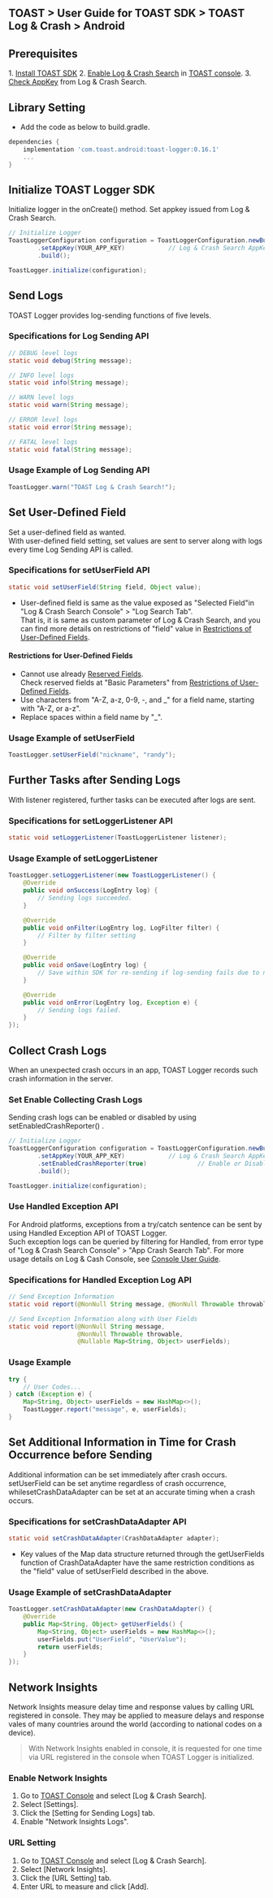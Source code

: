 ## TOAST > User Guide for TOAST SDK > TOAST Log & Crash > Android

## Prerequisites

1\. [Install TOAST SDK](./getting-started-android)
2\. [Enable Log & Crash Search](https://docs.toast.com/ko/Analytics/Log%20&%20Crash%20Search/ko/console-guide/) in [TOAST console](https://console.cloud.toast.com).
3\. [Check AppKey](https://docs.toast.com/ko/Analytics/Log%20&%20Crash%20Search/ko/console-guide/#appkey) from Log & Crash Search.

## Library Setting 
- Add the code as below to build.gradle. 

```groovy
dependencies {
    implementation 'com.toast.android:toast-logger:0.16.1'
    ...
}
```

## Initialize TOAST Logger SDK 

Initialize logger in the onCreate() method. 
Set appkey issued from Log & Crash Search.

```java
// Initialize Logger
ToastLoggerConfiguration configuration = ToastLoggerConfiguration.newBuilder()
        .setAppKey(YOUR_APP_KEY)            // Log & Crash Search AppKey
        .build();

ToastLogger.initialize(configuration);
```

## Send Logs 

TOAST Logger provides log-sending functions of five levels.  

### Specifications for Log Sending API

```java
// DEBUG level logs 
static void debug(String message);

// INFO level logs
static void info(String message);

// WARN level logs
static void warn(String message);

// ERROR level logs
static void error(String message);

// FATAL level logs 
static void fatal(String message);
```

### Usage Example of Log Sending API 

```java
ToastLogger.warn("TOAST Log & Crash Search!");
```

## Set User-Defined Field 

Set a user-defined field as wanted.  
With user-defined field setting, set values are sent to server along with logs every time Log Sending API is called. 

### Specifications for setUserField API

```java
static void setUserField(String field, Object value);
```

*  User-defined field is same as the value exposed as "Selected Field"in "Log & Crash Search Console" > "Log Search Tab".  
That is, it is same as custom parameter of Log & Crash Search, and you can find more details on restrictions of "field" value in [Restrictions of User-Defined Fields](http://docs.toast.com/ko/Analytics/Log%20&%20Crash%20Search/ko/api-guide/).

#### Restrictions for User-Defined Fields 

* Cannot use already [Reserved Fields](./log-collector-reserved-fields).  
  Check reserved fields at "Basic Parameters" from [Restrictions of User-Defined Fields](http://docs.toast.com/ko/Analytics/Log%20&%20Crash%20Search/ko/api-guide/).
* Use characters from "A-Z, a-z, 0-9, -, and _" for a field name, starting with "A-Z, or a-z". 
* Replace spaces within a field name by "_". 

### Usage Example of setUserField 

```java
ToastLogger.setUserField("nickname", "randy");
```

## Further Tasks after Sending Logs  

With listener registered, further tasks can be executed after logs are sent.

### Specifications for setLoggerListener API 

```java
static void setLoggerListener(ToastLoggerListener listener);
```

### Usage Example of setLoggerListener

```java
ToastLogger.setLoggerListener(new ToastLoggerListener() {
    @Override
    public void onSuccess(LogEntry log) {
        // Sending logs succeeded.
    }

    @Override
    public void onFilter(LogEntry log, LogFilter filter) {
        // Filter by filter setting 
    }

    @Override
    public void onSave(LogEntry log) {
        // Save within SDK for re-sending if log-sending fails due to network errors
    }

    @Override
    public void onError(LogEntry log, Exception e) {
        // Sending logs failed. 
    }
});
```

## Collect Crash Logs 

When an unexpected crash occurs in an app, TOAST Logger records such crash information in the server. 

### Set Enable Collecting Crash Logs 

Sending crash logs can be enabled or disabled by using setEnabledCrashReporter() .

```java
// Initialize Logger
ToastLoggerConfiguration configuration = ToastLoggerConfiguration.newBuilder()
        .setAppKey(YOUR_APP_KEY)            // Log & Crash Search AppKey
        .setEnabledCrashReporter(true)              // Enable or Disable Crash Reporter
        .build();

ToastLogger.initialize(configuration);
```

### Use Handled Exception API 

For Android platforms, exceptions from a try/catch sentence can be sent by using Handled Exception API of TOAST Logger.  
Such exception logs can be queried by filtering for Handled, from error type of "Log & Crash Search Console" > "App Crash Search Tab". 
For more usage details on Log & Cash Console, see [Console User Guide](http://docs.toast.com/ko/Analytics/Log%20&%20Crash%20Search/ko/console-guide/).

### Specifications for Handled Exception Log API 

```java
// Send Exception Information 
static void report(@NonNull String message, @NonNull Throwable throwable);

// Send Exception Information along with User Fields 
static void report(@NonNull String message,
                   @NonNull Throwable throwable,
                   @Nullable Map<String, Object> userFields);
```

### Usage Example 

```java
try {
    // User Codes...
} catch (Exception e) {
    Map<String, Object> userFields = new HashMap<>();
    ToastLogger.report("message", e, userFields);
}
```

## Set Additional Information in Time for Crash Occurrence before Sending 

Additional information can be set immediately after crash occurs. 
setUserField can be set anytime regardless of crash occurrence, whilesetCrashDataAdapter can be set at an accurate timing when a crash occurs. 

### Specifications for setCrashDataAdapter API 

```java
static void setCrashDataAdapter(CrashDataAdapter adapter);
```
* Key values of the Map data structure returned through the getUserFields function of CrashDataAdapter have the same restriction conditions as the "field" value of setUserField described in the above.  

### Usage Example of setCrashDataAdapter 

```java
ToastLogger.setCrashDataAdapter(new CrashDataAdapter() {
    @Override
    public Map<String, Object> getUserFields() {
        Map<String, Object> userFields = new HashMap<>();
        userFields.put("UserField", "UserValue");
        return userFields;
    }
});
```

## Network Insights
Network Insights measure delay time and response values by calling URL registered in console. They may be applied to measure delays and response vales of many countries around the world (according to national codes on a device). 

> With Network Insights enabled in console, it is requested for one time via URL registered in the console when TOAST Logger is initialized. 

### Enable Network Insights 

1. Go to [TOAST Console](https://console.toast.com/) and select [Log & Crash Search].
2. Select [Settings].
3. Click the [Setting for Sending Logs] tab.
4. Enable "Network Insights Logs".

### URL Setting 

1. Go to [TOAST Console](https://console.toast.com/) and select [Log & Crash Search].
2. Select [Network Insights].
3. Click the [URL Setting] tab.
4. Enter URL to measure and click [Add].




